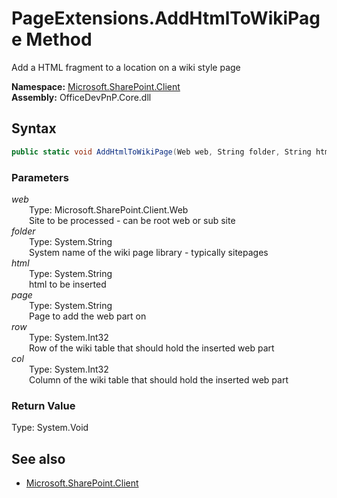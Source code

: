 # PageExtensions.AddHtmlToWikiPage Method  
Add a HTML fragment to a location on a wiki style page  

**Namespace:** [Microsoft.SharePoint.Client](Microsoft.SharePoint.Client.md)  
**Assembly:** OfficeDevPnP.Core.dll  
## Syntax
```C#
public static void AddHtmlToWikiPage(Web web, String folder, String html, String page, Int32 row, Int32 col)
```
### Parameters
*web*  
&emsp;&emsp;Type: Microsoft.SharePoint.Client.Web  
&emsp;&emsp;Site to be processed - can be root web or sub site  
*folder*  
&emsp;&emsp;Type: System.String  
&emsp;&emsp;System name of the wiki page library - typically sitepages  
*html*  
&emsp;&emsp;Type: System.String  
&emsp;&emsp;html to be inserted  
*page*  
&emsp;&emsp;Type: System.String  
&emsp;&emsp;Page to add the web part on  
*row*  
&emsp;&emsp;Type: System.Int32  
&emsp;&emsp;Row of the wiki table that should hold the inserted web part  
*col*  
&emsp;&emsp;Type: System.Int32  
&emsp;&emsp;Column of the wiki table that should hold the inserted web part  
### Return Value
Type: System.Void  

## See also
- [Microsoft.SharePoint.Client](Microsoft.SharePoint.Client.md)
